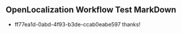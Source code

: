 ## OpenLocalization Workflow Test MarkDown
* ff77ea1d-0abd-4f93-b3de-ccab0eabe597 thanks!

<!--HONumber=Jul16_HO3-->


